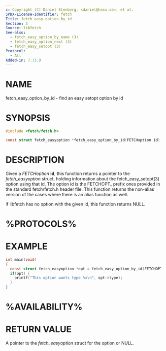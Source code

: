 ```yaml
---
c: Copyright (C) Daniel Stenberg, <daniel@haxx.se>, et al.
SPDX-License-Identifier: fetch
Title: fetch_easy_option_by_id
Section: 3
Source: libfetch
See-also:
  - fetch_easy_option_by_name (3)
  - fetch_easy_option_next (3)
  - fetch_easy_setopt (3)
Protocol:
  - All
Added-in: 7.73.0
---
```


# NAME

fetch_easy_option_by_id - find an easy setopt option by id

# SYNOPSIS

~~~c
#include <fetch/fetch.h>

const struct fetch_easyoption *fetch_easy_option_by_id(FETCHoption id);
~~~

# DESCRIPTION

Given a *FETCHoption* **id**, this function returns a pointer to the
*fetch_easyoption* struct, holding information about the
fetch_easy_setopt(3) option using that id. The option id is the FETCHOPT_
prefix ones provided in the standard fetch/fetch.h header file. This function
returns the non-alias version of the cases where there is an alias function as
well.

If libfetch has no option with the given id, this function returns NULL.

# %PROTOCOLS%

# EXAMPLE

~~~c
int main(void)
{
  const struct fetch_easyoption *opt = fetch_easy_option_by_id(FETCHOPT_URL);
  if(opt) {
    printf("This option wants type %x\n", opt->type);
  }
}
~~~

# %AVAILABILITY%

# RETURN VALUE

A pointer to the *fetch_easyoption* struct for the option or NULL.
